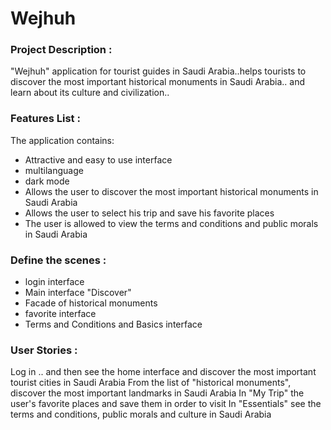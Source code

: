 # Wejhuh

### Project Description :
"Wejhuh"
application for tourist guides in Saudi Arabia..helps tourists to discover the most important historical monuments in Saudi Arabia..
and learn about its culture and civilization..


### Features List :
The application contains:
- Attractive and easy to use interface
- multilanguage
- dark mode
- Allows the user to discover the most important historical monuments in Saudi Arabia
- Allows the user to select his trip and save his favorite places
- The user is allowed to view the terms and conditions and public morals in Saudi Arabia


### Define the scenes :
- login interface
- Main interface "Discover"
- Facade of historical monuments
- favorite interface
- Terms and Conditions and Basics interface


### User Stories :
Log in .. and then see the home interface and discover the most important tourist cities in Saudi Arabia
From the list of "historical monuments", discover the most important landmarks in Saudi Arabia
In "My Trip" the user's favorite places and save them in order to visit
In "Essentials" see the terms and conditions, public morals and culture in Saudi Arabia
